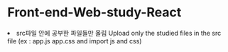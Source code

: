 # Front-end-Web-study-React
<li>
src파일 안에 공부한 파일들만 올림 
Upload only the studied files in the src file
(ex : app.js app.css and import js and css)
 </li>
